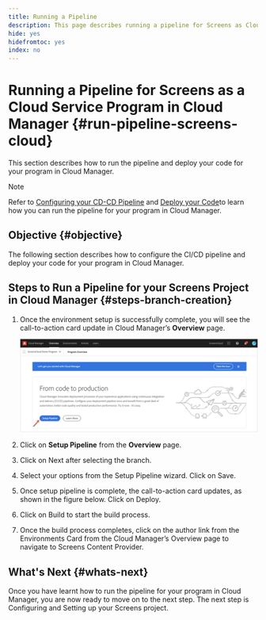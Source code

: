 ```yaml
---
title: Running a Pipeline
description: This page describes running a pipeline for Screens as Cloud Service project in Cloud Manager.
hide: yes
hidefromtoc: yes
index: no
---
```


# Running a Pipeline for Screens as a Cloud Service Program in Cloud Manager {#run-pipeline-screens-cloud}

This section describes how to run the pipeline and deploy your code for your program in Cloud Manager.

>[!NOTE]
>Refer to [Configuring  your CD-CD Pipeline](https://experienceleague.adobe.com/docs/experience-manager-cloud-service/implementing/using-cloud-manager/configure-pipeline.html?lang=en) and [Deploy your Code](https://experienceleague.adobe.com/docs/experience-manager-cloud-service/implementing/using-cloud-manager/deploy-code.html?lang=en)to learn how you can run the pipeline for your program in Cloud Manager.

## Objective {#objective}

The following section describes how to configure the CI/CD pipeline and deploy your code for your program in Cloud Manager.

## Steps to Run a Pipeline for your Screens Project in Cloud Manager {#steps-branch-creation}

1. Once the environment setup is successfully complete, you will see the call-to-action card update in Cloud Manager’s **Overview** page. 

   ![image](/help/screens-cloud/assets/onboarding/add-environ3.png)

1. Click on **Setup Pipeline** from the **Overview** page.

1. Click on Next after selecting the branch.
 
1. Select your options from the Setup Pipeline wizard. Click on Save.

1. Once setup pipeline is complete, the call-to-action card updates, as shown in the figure below. Click on Deploy.
 
1. Click on Build to start the build process.

1. Once the build process completes, click on the author link from the Environments Card from the Cloud Manager’s Overview page to navigate to Screens Content Provider.

## What's Next {#whats-next}

Once you have learnt how to run the pipeline for your program in Cloud Manager, you are now ready to move on to the next step. The next step is Configuring and Setting up your Screens project.